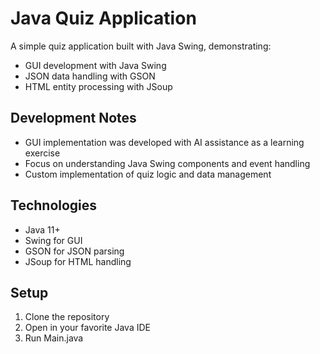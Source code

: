 # Java Quiz Application

A simple quiz application built with Java Swing, demonstrating:
- GUI development with Java Swing
- JSON data handling with GSON
- HTML entity processing with JSoup

## Development Notes
- GUI implementation was developed with AI assistance as a learning exercise
- Focus on understanding Java Swing components and event handling
- Custom implementation of quiz logic and data management

## Technologies
- Java 11+
- Swing for GUI
- GSON for JSON parsing
- JSoup for HTML handling

## Setup
1. Clone the repository
2. Open in your favorite Java IDE
3. Run Main.java

